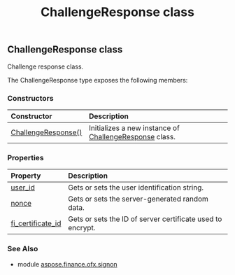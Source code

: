 ﻿---
title: ChallengeResponse class
second_title: Aspose.Finance for Python via .NET API References
description: 
type: docs
weight: 20
url: /python-net/aspose.finance.ofx.signon/challengeresponse/
is_root: false
---

## ChallengeResponse class

Challenge response class.



The ChallengeResponse type exposes the following members:

### Constructors
| Constructor | Description |
| :- | :- |
| [ChallengeResponse()](/finance/python-net/aspose.finance.ofx.signon/challengeresponse/__init__/#) | Initializes a new instance of [ChallengeResponse](/finance/python-net/aspose.finance.ofx.signon/challengeresponse) class. |


### Properties
| Property | Description |
| :- | :- |
| [user_id](/finance/python-net/aspose.finance.ofx.signon/challengeresponse/user_id) | Gets or sets the user identification string. |
| [nonce](/finance/python-net/aspose.finance.ofx.signon/challengeresponse/nonce) | Gets or sets the server-generated random data. |
| [fi_certificate_id](/finance/python-net/aspose.finance.ofx.signon/challengeresponse/fi_certificate_id) | Gets or sets the ID of server certificate used to encrypt. |


### See Also

* module [aspose.finance.ofx.signon](../)
